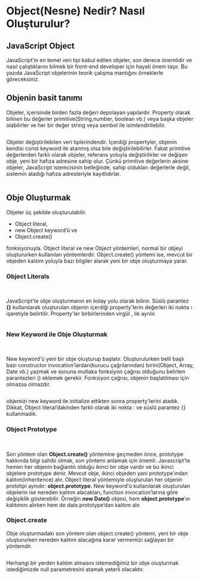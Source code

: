 # Object(Nesne) Nedir? Nasıl Oluşturulur?

## JavaScript Object

JavaScript’in en temel veri tipi kabul edilen objeler, son derece önemlidir ve nasıl çalıştıklarını bilmek bir front-end developer için hayati önem taşır. Bu yazıda JavaScript objelerinin teorik çalışma mantığını örneklerle göreceksiniz.


## Objenin basit tanımı

Objeler, içerisinde birden fazla değeri depolayan yapılardır. Property olarak bilinen bu değerler primitive(String,number, boolean vb.) veya başka objeler olabilirler ve her bir değer string veya sembol ile isimlendirilebilir.

```javascript

```

Objeler değiştirilebilen veri tiplerindendir. İçerdiği propertyler, objenin kendisi const keyword ile atanmış olsa bile değiştirilebilirler. Fakat primitive değerlerden farklı olarak objeler, referans yoluyla değiştirilirler ve değişen obje, yeni bir hafıza adresine sahip olur. Çünkü primitive değerlerin aksine objeler, JavaScript istemcisinin belleğinde, sahip oldukları değerlerle değil, sistemin atadığı hafıza adresleriyle kayıtlıdırlar.

```javascript

```

## Obje Oluşturmak

Objeler üç şekilde oluşturulabilir. 
- Object literal, 
- new Object keyword’ü ve 
- Object.create() 

fonksiyonuyla. Object literal ve new Object yöntemleri, normal bir objeyi oluştururken kullanılan yöntemlerdir. Object.create() yöntemi ise, mevcut bir objeden kalıtım yoluyla bazı bilgiler alarak yeni bir obje oluşturmaya yarar.

### Object Literals
<br>

JavaScript’te obje oluşturmanın en kolay yolu olarak bilinir. Süslü parantez **{}** kullanılarak oluşturulan objenin içerdiği property'lerin değerleri iki nokta **:** işaretiyle belirtilir. Property'ler birbirlerinden virgül , ile ayrılır. 

```javascript

```

### New Keyword ile Obje Oluşturmak
<br>

New keyword'ü yeni bir obje oluşturup başlatır. Oluşturulurken belli başlı bazı constructor invocation’lardan(kurucu çağrılarından) birini(Object, Array, Date vb.) yazmak ve sonuna mutlaka fonksiyon çağrısı olduğunu belirten parantezleri () eklemek gerekir. Fonksiyon çağrısı, objenin başlatılması için olmazsa olmazdır.

```javascript

```


objemizi new keyword ile initialize ettikten sonra property'lerini atadık. Dikkat, Object literal’dakinden farklı olarak iki nokta : ve süslü parantez {} kullanmadık.


### Object Prototype
<br>

Son yöntem olan **Object.create()** yöntemine geçmeden önce, prototype hakkında bilgi sahibi olmak, son yöntemi anlamak için önemli. Javascript’te hemen her objenin bağlantılı olduğu ikinci bir obje vardır ve bu ikinci objelere prototype denir. Mevcut obje, ikinci objeden yani prototype’ından kalıtım(inheritence) alır. Object literal yöntemiyle oluşturulan her objenin prototipi aynıdır: **object.prototype**. New keyword'ü kullanılarak oluşturulan objelerin ise nereden kalıtım alacakları, function invocation’larına göre değişiklik gösterebilir. Örneğin **new Date()** objesi, hem **object.prototype**’ın kalıtımını alırken hem de date.prototype’dan kalıtım alır.


### Object.create

Obje oluşturmadaki son yöntem olan object.create() yöntemi, yeni bir obje oluştururken nereden kalıtım alacağına karar vermemizi sağlayan bir yöntemdir. 

```javascript

```


Herhangi bir yerden kalıtım almasını istemediğimiz bir obje oluşturmak istediğimizde null parametresini atamak yeterli olacaktır.

